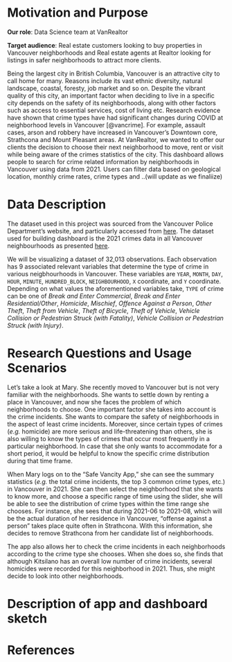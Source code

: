 
# Motivation and Purpose

**Our role**: Data Science team at VanRealtor

**Target audience**: Real estate customers looking to buy properties in
Vancouver neighborhoods and Real estate agents at Realtor looking for
listings in safer neighborhoods to attract more clients.

Being the largest city in British Columbia, Vancouver is an attractive
city to call home for many. Reasons include its vast ethnic diversity,
natural landscape, coastal, foresty, job market and so on. Despite the
vibrant quality of this city, an important factor when deciding to live
in a specific city depends on the safety of its neighborhoods, along
with other factors such as access to essential services, cost of living
etc. Research evidence have shown that crime types have had significant
changes during COVID at neighborhood levels in Vancouver \[@vancrime\].
For example, assault cases, arson and robbery have increased in
Vancouver’s Downtown core, Strathcona and Mount Pleasant areas. At
VanRealtor, we wanted to offer our clients the decision to choose their
next neighborhood to move, rent or visit while being aware of the crimes
statistics of the city. This dashboard allows people to search for crime
related information by neighborhoods in Vancouver using data from 2021.
Users can filter data based on geological location, monthly crime rates,
crime types and ..(will update as we finaliize)

# Data Description

The dataset used in this project was sourced from the Vancouver Police
Department’s website, and particularly accessed from
[here](https://geodash.vpd.ca/opendata/#). The dataset used for building
dashboard is the 2021 crimes data in all Vancouver neighbourhoods as
presented [here](https://geodash.vpd.ca/opendata/#).

We will be visualizing a dataset of 32,013 observations. Each
observation has 9 associated relevant variables that determine the type
of crime in various neigbhourhoods in Vancouver. These variables are
`YEAR`, `MONTH`, `DAY`, `HOUR`, `MINUTE`, `HUNDRED_BLOCK`,
`NEIGHBOURHOOD`, `X` coordinate, and `Y` coordinate. Depending on what
values the aforementioned variables take, `TYPE` of crime can be one of
*Break and Enter Commercial*, *Break and Enter Residential/Other*,
*Homicide*, *Mischief*, *Offence Against a Person*, *Other Theft*,
*Theft from Vehicle*, *Theft of Bicycle*, *Theft of Vehicle*, *Vehicle
Collision or Pedestrian Struck (with Fatality)*, *Vehicle Collision or
Pedestrian Struck (with Injury)*.

# Research Questions and Usage Scenarios

Let’s take a look at Mary. She recently moved to Vancouver but is not
very familiar with the neighborhoods. She wants to settle down by
renting a place in Vancouver, and now she faces the problem of which
neighborhoods to choose. One important factor she takes into account is
the crime incidents. She wants to compare the safety of neighborhoods in
the aspect of least crime incidents. Moreover, since certain types of
crimes (*e.g.* homicide) are more serious and life-threatening than
others, she is also willing to know the types of crimes that occur most
frequently in a particular neighborhood. In case that she only wants to
accommodate for a short period, it would be helpful to know the specific
crime distribution during that time frame.

When Mary logs on to the “Safe Vancity App,” she can see the summary
statistics (*e.g.* the total crime incidents, the top 3 common crime
types, etc.) in Vancouver in 2021. She can then select the neighborhood
that she wants to know more, and choose a specific range of time using
the slider, she will be able to see the distribution of crime types
within the time range she chooses. For instance, she sees that during
2021-06 to 2021-08, which will be the actual duration of her residence
in Vancouver, “offense against a person” takes place quite often in
Strathcona. With this information, she decides to remove Strathcona from
her candidate list of neighborhoods.

The app also allows her to check the crime incidents in each
neighborhoods according to the crime type she chooses. When she does so,
she finds that although Kitsilano has an overall low number of crime
incidents, several homicides were recorded for this neighborhood in
2021. Thus, she might decide to look into other neighborhoods.

# Description of app and dashboard sketch

# References
